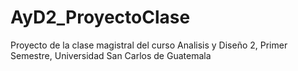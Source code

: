 # AyD2_ProyectoClase
Proyecto de la clase magistral del curso Analisis y Diseño 2, Primer Semestre, Universidad San Carlos de Guatemala
